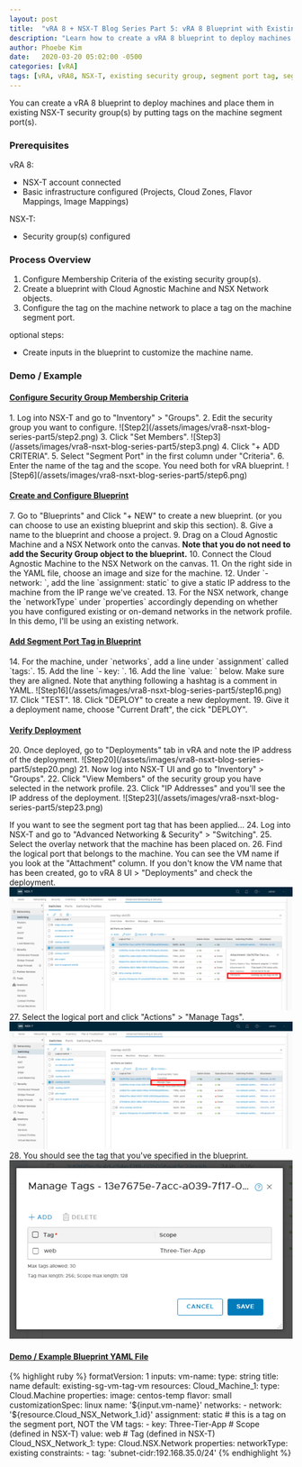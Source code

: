 ```yaml
---
layout: post
title:  "vRA 8 + NSX-T Blog Series Part 5: vRA 8 Blueprint with Existing Security Group (vRA tag)"
description: "Learn how to create a vRA 8 blueprint to deploy machines with existing NSX-T security groups using NSX-T segment port tags."
author: Phoebe Kim 
date:   2020-03-20 05:02:00 -0500
categories: [vRA]
tags: [vRA, vRA8, NSX-T, existing security group, segment port tag, segment port, vNIC, automation]
---
```


You can create a vRA 8 blueprint to deploy machines and place them in existing NSX-T security group(s) by putting tags on the machine segment port(s).


### Prerequisites
vRA 8:
* NSX-T account connected
* Basic infrastructure configured (Projects, Cloud Zones, Flavor Mappings, Image Mappings)

NSX-T:
* Security group(s) configured


### Process Overview
1. Configure Membership Criteria of the existing security group(s).
2. Create a blueprint with Cloud Agnostic Machine and NSX Network objects.
3. Configure the tag on the machine network to place a tag on the machine segment port.

optional steps:
* Create inputs in the blueprint to customize the machine name.


### Demo / Example

<h4><u>Configure Security Group Membership Criteria</u></h4>
1. Log into NSX-T and go to "Inventory" > "Groups".
2. Edit the security group you want to configure. 
![Step2](/assets/images/vra8-nsxt-blog-series-part5/step2.png)
3. Click "Set Members".
![Step3](/assets/images/vra8-nsxt-blog-series-part5/step3.png)
4. Click "+ ADD CRITERIA".
5. Select "Segment Port" in the first column under "Criteria".
6. Enter the name of the tag and the scope. You need both for vRA blueprint.
![Step6](/assets/images/vra8-nsxt-blog-series-part5/step6.png)

<h4><u>Create and Configure Blueprint</u></h4>
7. Go to "Blueprints" and Click "+ NEW" to create a new blueprint. (or you can choose to use an existing blueprint and skip this section).
8. Give a name to the blueprint and choose a project.
9. Drag on a Cloud Agnostic Machine and a NSX Network onto the canvas. <b>Note that you do not need to add the Security Group object to the blueprint.</b>
10. Connect the Cloud Agnostic Machine to the NSX Network on the canvas. 
11. On the right side in the YAML file, choose an image and size for the machine. 
12. Under `- network: `, add the line `assignment: static` to give a static IP address to the machine from the IP range we've created.
13. For the NSX network, change the `networkType` under `properties` accordingly depending on whether you have configured existing or on-demand networks in the network profile. In this demo, I'll be using an existing network. 

<h4><u>Add Segment Port Tag in Blueprint</u></h4>
14. For the machine, under `networks`, add a line under `assignment` called `tags:`.
15. Add the line `- key: <insert scope name>`.
16. Add the line `value: <insert tag name>` below. Make sure they are aligned.
Note that anything following a hashtag is a comment in YAML.
![Step16](/assets/images/vra8-nsxt-blog-series-part5/step16.png)
17. Click "TEST".
18. Click "DEPLOY" to create a new deployment.
19. Give it a deployment name, choose "Current Draft", the cick "DEPLOY".

<h4><u>Verify Deployment</u></h4>
20. Once deployed, go to "Deployments" tab in vRA and note the IP address of the deployment.
![Step20](/assets/images/vra8-nsxt-blog-series-part5/step20.png)
21. Now log into NSX-T UI and go to "Inventory" > "Groups".
22. Click "View Members" of the security group you have selected in the network profile.
23. Click "IP Addresses" and you'll see the IP address of the deployment. 
![Step23](/assets/images/vra8-nsxt-blog-series-part5/step23.png)

If you want to see the segment port tag that has been applied...
24. Log into NSX-T and go to "Advanced Networking & Security" > "Switching".
25. Select the overlay network that the machine has been placed on.
26. Find the logical port that belongs to the machine. You can see the VM name if you look at the "Attachment" column. If you don't know the VM name that has been created, go to vRA 8 UI > "Deployments" and check the deployment.
![Step26](/assets/images/vra8-nsxt-blog-series-part5/step26.png)
27. Select the logical port and click "Actions" > "Manage Tags".
![Step27](/assets/images/vra8-nsxt-blog-series-part5/step27.png)
28. You should see the tag that you've specified in the blueprint.
![Step28](/assets/images/vra8-nsxt-blog-series-part5/step28.png)

<h4><u>Demo / Example Blueprint YAML File</u></h4>
{% highlight ruby %}
formatVersion: 1
inputs:
  vm-name:
    type: string
    title: name
    default: existing-sg-vm-tag-vm
resources:
  Cloud_Machine_1:
    type: Cloud.Machine
    properties:
      image: centos-temp
      flavor: small
      customizationSpec: linux
      name: '${input.vm-name}'
      networks:
        - network: '${resource.Cloud_NSX_Network_1.id}'
          assignment: static
          # this is a tag on the segment port, NOT the VM
          tags:
            - key: Three-Tier-App # Scope (defined in NSX-T)
              value: web # Tag (defined in NSX-T)
  Cloud_NSX_Network_1:
    type: Cloud.NSX.Network
    properties:
      networkType: existing
      constraints:
        - tag: 'subnet-cidr:192.168.35.0/24'
{% endhighlight %}